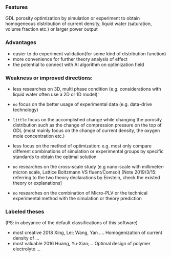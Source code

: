 ### Features
GDL porosity optimization by simulation or experiment to obtain homogeneous distribution of current density, liquid water (saturation, volume fraction etc.) or larger power output

### Advantages
* easier to do experiment validation(for some kind of distribution function)
* more convenience for further theory analysis of effect
* the potential to connect with AI algorithm on optimization field

### Weakness or improved directions:
* less researches on 3D, multi phase condition (e.g. considerations with liquid water often use a 2D or 1D model)'

* `no` focus on the better usage of experimental data (e.g. data-drive technology)

* `little` focus on the accomplished change while changing the porosity distribution such as the change of compression pressure on the top of GDL (most mainly focus on the change of current density, the oxygen mole concentration etc.)

* less focus on the method of optimization: e.g. most only compare different combinations of simulation or experimental groups by specific standards to obtain the optimal solution

* `no` researches on the cross-scale study (e.g nano-scale with millimeter-micron scale, Lattice Boltzmann VS fluent/Comsol)
[Note 2019/3/15: referring to the two theory declarations by Einstein, check the existed theory or explanations]

* `no` researches on the combination of Micro-PLV or the technical experimental method with the simulation or theory prediction

### Labeled theses
(PS: in abeyance of the default classifications of this software)
* most creative
2018 Xing, Lei; Wang, Yan .... Homogenization of current density of ...
* most valuable
2016 Huang, Yu-Xian;... Optimal design of polymer electrolyte ...

